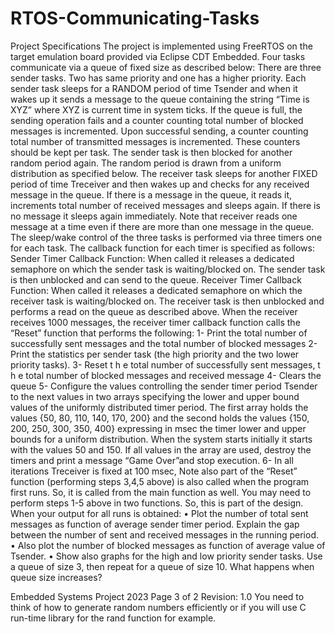 # RTOS-Communicating-Tasks
Project Specifications
The project is implemented using FreeRTOS on the target emulation board provided via Eclipse CDT
Embedded.
Four tasks communicate via a queue of fixed size as described below:
There are three sender tasks. Two has same priority and one has a higher priority. Each sender task sleeps
for a RANDOM period of time Tsender and when it wakes up it sends a message to the queue containing
the string “Time is XYZ” where XYZ is current time in system ticks. If the queue is full, the sending
operation fails and a counter counting total number of blocked messages is incremented. Upon successful
sending, a counter counting total number of transmitted messages is incremented. These counters should be
kept per task. The sender task is then blocked for another random period again. The random period is drawn
from a uniform distribution as specified below.
The receiver task sleeps for another FIXED period of time Treceiver and then wakes up and checks for any
received message in the queue. If there is a message in the queue, it reads it, increments total number of
received messages and sleeps again. If there is no message it sleeps again immediately. Note that receiver
reads one message at a time even if there are more than one message in the queue.
The sleep/wake control of the three tasks is performed via three timers one for each task. The callback
function for each timer is specified as follows:
Sender Timer Callback Function: When called it releases a dedicated semaphore on which the sender task is
waiting/blocked on. The sender task is then unblocked and can send to the queue.
Receiver Timer Callback Function: When called it releases a dedicated semaphore on which the receiver task
is waiting/blocked on. The receiver task is then unblocked and performs a read on the queue as described
above. When the receiver receives 1000 messages, the receiver timer callback function calls the “Reset”
function that performs the following:
1- Print the total number of successfully sent messages and the total number of blocked messages
2- Print the statistics per sender task (the high priority and the two lower priority tasks).
3- Reset t h e total number of successfully sent messages, t h e total number of blocked messages
and received message
4- Clears the queue
5- Configure the values controlling the sender timer period Tsender to the next values in two arrays
specifying the lower and upper bound values of the uniformly distributed timer period. The first array
holds the values {50, 80, 110, 140, 170, 200} and the second holds the values {150, 200, 250, 300,
350, 400} expressing in msec the timer lower and upper bounds for a uniform distribution. When the
system starts initially it starts with the values 50 and 150. If all values in the array are used, destroy
the timers and print a message “Game Over”and stop execution.
6- In all iterations Treceiver is fixed at 100 msec,
Note also part of the “Reset” function (performing steps 3,4,5 above) is also called when the program first
runs. So, it is called from the main function as well. You may need to perform steps 1-5 above in two
functions. So, this is part of the design.
When your output for all runs is obtained:
• Plot the number of total sent messages as function of average sender timer period. Explain the gap
between the number of sent and received messages in the running period.
• Also plot the number of blocked messages as function of average value of Tsender.
• Show also graphs for the high and low priority sender tasks.
Use a queue of size 3, then repeat for a queue of size 10. What happens when queue size increases?

Embedded Systems Project 2023 Page 3 of 2 Revision: 1.0
You need to think of how to generate random numbers efficiently or if you will use C run-time library for the
rand function for example.

